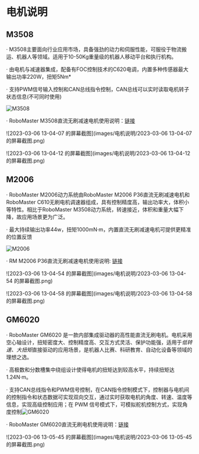 # 电机说明

## M3508

  · M3508主要面向行业应用市场，具备强劲的动力和伺服性能，可服役于物流搬运、机器人等领域。适用于10-50Kg重量级的机器人移动平台和执行机构。

  · 由电机与减速器集成，配备有FOC控制技术的C620电调，内置多种传感器最大输出功率220W，扭矩5Nm*

  · 支持PWM信号输入控制和CAN总线指令控制，CAN总线可以实时读取电机转子状态信息(不可同时使用)



![M3508](https://stormsend1.djicdn.com/tpc/uploads/photos/1928/large_fcfcea55-88e3-4521-a81e-fa7ea136ac0d.jpg)



· RoboMaster M3508直流无刷减速电机使用说明：[链接](https://rm-static.djicdn.com/tem/17348/RoboMaster%20M3508%E7%9B%B4%E6%B5%81%E6%97%A0%E5%88%B7%E5%87%8F%E9%80%9F%E7%94%B5%E6%9C%BA%E4%BD%BF%E7%94%A8%E8%AF%B4%E6%98%8EV1.0%EF%BC%88%E4%B8%AD%E8%8B%B1%E6%97%A5%EF%BC%89.pdf)                                                                                                                                                                          

![2023-03-06 13-04-07 的屏幕截图](images/电机说明/2023-03-06 13-04-07 的屏幕截图.png)

![2023-03-06 13-04-12 的屏幕截图](images/电机说明/2023-03-06 13-04-12 的屏幕截图.png)





## M2006

  ·  RoboMaster M2006动力系统由RoboMaster M2006 P36直流无刷减速电机和RoboMaster  C610无刷电机调速器组成，具有控制精度高，输出功率大，体积小等特性。相比于RoboMaster  M3508动力系统，转速接近，体积和重量大幅下降，故应用场景更为广泛。

  · 最大持续输出功率44w，扭矩1000mN·m，内置直流无刷减速电机可提供更精准的位置反馈



![M2006](https://stormsend1.djicdn.com/tpc/uploads/photos/34273/large_8321459a-30cb-47a9-be92-0af9b7e3d8d3.jpg)

  · RM M2006 P36直流无刷减速电机使用说明: [链接](https://rm-static.djicdn.com/tem/17348/RM%20M2006%20P36%E7%9B%B4%E6%B5%81%E6%97%A0%E5%88%B7%E5%87%8F%E9%80%9F%E7%94%B5%E6%9C%BA%E4%BD%BF%E7%94%A8%E8%AF%B4%E6%98%8E.pdf)																												                                                                  

![2023-03-06 13-04-54 的屏幕截图](images/电机说明/2023-03-06 13-04-54 的屏幕截图.png)

![2023-03-06 13-04-58 的屏幕截图](images/电机说明/2023-03-06 13-04-58 的屏幕截图.png)



## GM6020

  · RoboMaster GM6020 是一款内部集成驱动器的高性能直流无刷电机。电机采用空心轴设计，扭矩密度大、控制精度高、交互方式灵活、保护功能强，适用于*低转速、大扭矩*直接驱动的应用场景，是机器人比赛、科研教育、自动化设备等领域的理想之选。 

  · 高极数和分数槽集中绕组设计使得电机的扭矩达到较高水平，持续扭矩达1.24N·m。

  · 支持CAN总线指令和PWM信号控制，在CAN指令控制模式下，控制器与电机间的控制指令和状态数据可实现双向交互，通过实时获取电机的角度、转速、温度等信息，实现高级控制应用；在 PWM 信号模式下，可模拟舵机控制方式，实现角度控制![GM6020](https://stormsend1.djicdn.com/tpc/uploads/photos/35752/large_ec8a3a84-65c2-4b8a-8cdb-95ffcdbd9bbb.jpg)

  · RoboMaster GM6020直流无刷电机使用说明：[链接 ](https://rm-static.djicdn.com/tem/17348/RoboMaster%20GM6020%E7%9B%B4%E6%B5%81%E6%97%A0%E5%88%B7%E7%94%B5%E6%9C%BA%E4%BD%BF%E7%94%A8%E8%AF%B4%E6%98%8E.pdf)                                                                                                                                                                            

  

![2023-03-06 13-05-45 的屏幕截图](images/电机说明/2023-03-06 13-05-45 的屏幕截图.png)